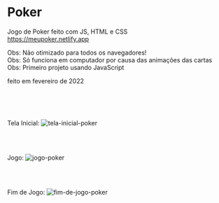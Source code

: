 # Poker
Jogo de Poker feito com JS, HTML e CSS <br>
https://meupoker.netlify.app

Obs: Não otimizado para todos os navegadores! <br>
Obs: Só funciona em computador por causa das animações das cartas <br>
Obs: Primeiro projeto usando JavaScript <br>

feito em fevereiro de 2022 <br>

<br><br><br>

Tela Inicial:
![tela-inicial-poker](https://user-images.githubusercontent.com/90268052/187032109-aa2d3bdf-c07e-42df-bac9-6d2b212774c2.png)

<br><br>

Jogo:
![jogo-poker](https://user-images.githubusercontent.com/90268052/187032200-3293a4cb-4ee4-429e-9d59-7cbaba0906f4.png)

<br><br>

Fim de Jogo:
![fim-de-jogo-poker](https://user-images.githubusercontent.com/90268052/187032230-df6fcd10-8b3b-4503-858e-cc0c2e4f9206.png)
